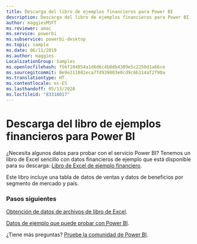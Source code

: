 ```yaml
---
title: Descarga del libro de ejemplos financieros para Power BI
description: Descarga del libro de ejemplos financieros para Power BI
author: maggiesMSFT
ms.reviewer: amac
ms.service: powerbi
ms.subservice: powerbi-desktop
ms.topic: sample
ms.date: 06/11/2019
ms.author: maggies
LocalizationGroup: Samples
ms.openlocfilehash: f56f104854a1d6d6c4b0db4309e5c2250d1a66ce
ms.sourcegitcommit: 0e9e211082eca7fd939803e0cd9c6b114af2f90a
ms.translationtype: HT
ms.contentlocale: es-ES
ms.lasthandoff: 05/13/2020
ms.locfileid: "83318017"
---
```

# <a name="download-the-financial-sample-workbook-for-power-bi"></a>Descarga del libro de ejemplos financieros para Power BI
¿Necesita algunos datos para probar con el servicio Power BI? Tenemos un libro de Excel sencillo con datos financieros de ejemplo que está disponible para su descarga: [Libro de Excel de ejemplo financiero](https://go.microsoft.com/fwlink/?LinkID=521962).

Este libro incluye una tabla de datos de ventas y datos de beneficios por segmento de mercado y país.

### <a name="next-steps"></a>Pasos siguientes
[Obtención de datos de archivos de libro de Excel](../connect-data/service-excel-workbook-files.md).

[Datos de ejemplo que puede probar con Power BI](sample-datasets.md).

¿Tiene más preguntas? [Pruebe la comunidad de Power BI](https://community.powerbi.com/).
